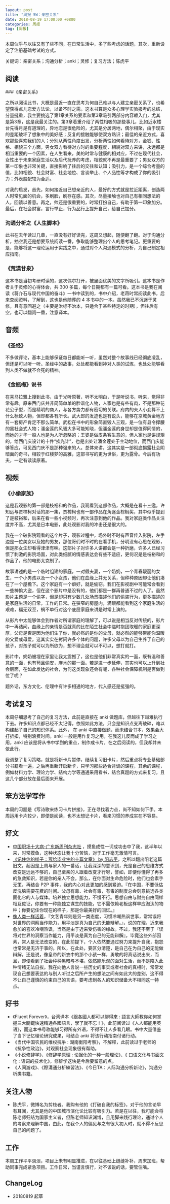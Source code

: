 ```yaml
---
layout: post
title: "周报 5W：亲密关系"
date: 2018-08-19 17:00:00 +0800 
categories: 周报
tag: [周报]
---   
```


本周似乎与以往又有了些不同，在日常生活中，多了些考虑的话题，其次，重新设定了注册基础考试的方式。

关键词：亲密关系；沟通分析；anki；灵修；复习方法；陈虎平

## 阅读

###《亲密关系》

之所以阅读此书，大概是最近一直在思考为何自己难以与人建立亲密关系了，也希望获得点儿恋爱方法论，以备不时之需。这本书算是众多心理学实验报考的总结，分量挺重，我主要挑选了第1章关系的要素和第3章吸引两部分内容赖入门，尤其是第3章，这是我最关注的。第3章着重介绍了两性相吸的那些事儿，比如近水楼台先得月是有道理的，异地恋是很危险的，尤其是分居两地，偶尔相聚，由于现实的差距破坏了想象中的美好感；反复的接触能够使双方熟识；最佳的亲近方式，喜欢那些喜欢我们的人；分别从两性角度出发，分析两性如何看待对方，金钱、性格、相貌三个方面，男女双方看待对方时的重要程度，相貌对双方来讲，永远都是相当重要的一个因素，在人生看来，美的时常与健康的相对应，不过在现代社会，女性出于未来家庭生活以及后代抚养的考虑，相貌就不再是最重要了；男女双方的第一印象也非常关键，直接影响了往后的交往和认知；吸引力，是一个综合考量的值，比如相貌、社会财富、社会地位、言谈举止、个人品性等才构成了你的吸引力；外表般配较为合适。

对我的启发，首先，如何接近自己想亲近的人，最好的方式就是拉近距离，创造两人时常见面的机会，多刷脸，刷存在感。其次，尽量接触也对自己有相同想法的人，回馈以善意。再之，帅还是很重要的，时常打扮自己，有助于第一印象加分。最后，在社会财富，言行举止，行为品行上提升自己，给自己加分。

### 沟通分析之《人生脚本》

此书在去年读过几章，一直没有好好读完，这周又想起，随便翻了翻。对于沟通分析，抽空我还是想要系统阅读一番，争取能够整理出个人的思考笔记。更重要的是，能够将这一理论运用于实践之中，通过对个人沟通模式的分析，为自己制定相应指南。

### 《荒漠甘泉》

这本书是当初考研时读的，这次偶尔打开，被里面优美的文字所吸引。这本书是作者关于灵修的心得体会，共 300 多篇，每个日期都有一篇可看。这本书是我在阅读《蒋介石与现代中国的奋斗》一书中读到的，书中介绍，老蒋时常阅读此书，后来查阅资料，了解到，这也是他随葬的 4 本书中的一本。虽然我已不沉迷于灵修，且有意回避之（主要是治标不治本，只适合于某些特定的时期），但往后有空，也可以翻阅一番，注意译本。

## 音频

### 《圣经》

不多做评论，基本上能够保证每日都能听一听，虽然对整个故事线已经彻底凌乱，但还是可以听一听。圣经中的故事，处处都能看到神对人类的试炼，也处处能够看到人类不做就不会死的精神。

### 《金瓶梅》说书

在喜马拉雅上搜到此书，由于光听原著，听不太明白，于是听说书，听来，觉得非常有趣。原来西门庆并非简简单单的脸谱化人物，人家也是有些有肉，不是那种花花公子型，而是精明的商人，与各方势力都有密切的关联。府内的夫人小妾算不上什么标致人物，但却都各有所长。武大郎的发迹也是有说头，能够在京城黄金地方有一套房产肯定不那么简单。武松在书中的形象简直毁人三观，是一位有县令撑腰的黑社会式人物；潘金莲的风骚大多可能知晓，但潘金莲的身世却是值得同情的，而她的才华一般人也是为人所忽略的；王婆是做皮条客生意的，但人家也是讲规矩的，给西门庆设计的十件“挨光计”，也是出处让潘金莲处于主动地位，而西门庆能够答应，可见西门庆不是那种强来的人。总体来讲，这其实是一部彻底揭露社会阴暗面的奇书，相较于红楼梦的高雅，这部书写的更为世俗，更为露骨。今后有功夫，一定有读读原著。

## 视频

### 《小偷家族》

这是我观影的第一部是枝裕和的作品，我观看到这部作品，大概是在看十三邀，许知远与贾樟柯对话的那一集，贾樟柯也有一部作品在角逐金棕榈奖，其中似乎提到了是枝裕和，后来在看一些小视频时，再次注意到他的作品。我对家庭类作品关注度并不高，尤其是日本电影，此处观影对我的冲击还是很大的。

我在一个破影院观看的这个片子，观影过程中，场外时不时有声音传入影院，左手边是一位美女以及她的男友，那位哥们时不时的在看手机，分明没有心思在观影，但是那女生却看得津津有味。这部片子对许多人讲都会是一种折磨，许多人已经习惯了刺激的影院场面，对此类细腻的情感表达会有些不适应，更何况是是枝裕和的作品了，他的电影太克制了。

故事讲述的是一个临时组建的家庭，一对假夫妻，一个奶奶，一个青春靓丽的女生，一个小男孩以及一个小女孩，他们在血缘上并无关系，但种种原因却让他们凑在了一个屋檐下。这个家庭有一个癖好，就是偷窃。我们在影视剧中可能常会看到一些神偷大盗，但在这个影片中是没有的，他们都是一群再普通不过的人了。虽然影片主题是一个偷字，但是却只有少数几处场景描述他们的偷盗行为，更多描述的是家庭生活的日常，工作的日常。在狭窄的房屋内，满眼都能看到这个家庭生活的艰难，福无双至，祸不单行对这个底层家庭来讲是时常上演的。

从影片中太能够体会到作者对所谓家庭的理解了，可以说是相当反对传统的，影片中一再诘问，血缘上的亲情是否就真的比在陌生社会中临时抱团取暖的家庭更深厚，父母是否是因为他们生了你，就必然的是你的父母，就必然的能够带能你温暖的父爱或母爱。这其实实在拷问许多个体的问题，许多父母以为自己生养了自己的孩子，对孩子就可以为所欲为，想不理会就可以不可以，想打就打。

影片中，奶奶被埋在家里让我太震撼了，这也是他们非常真实的一面，既有温和善意的一面，也有苟且偷安，麻木的那一面。若是进一步延伸，其实也可以上升到社会层面，在如此发达的社会，为何这类现象还会有呢，各种社会保障机制是否做到位了呢？

题外话，东方文化、伦理中有许多相通的地方，代入感还是挺强的。

## 考试复习

本周仔细思考了自己的复习方法，此前是直接在 anki 做题库，但越往下越难执行下去。许多知识点都已经不太记得，依照如此方法，只会是知识点支离破碎，难以构建起子自己的知识体系。此外， 在 anki 中直接做题，而未结合书本，效果会大打折扣，特别浪费时间。anki 一般是用作复习之用，在我这儿反而成了学习之用，anki 应该是将从书中学到的重点，制作成卡片，在之后阅读的，但我却并未依此行。

我调整了复习策略，就是将新卡片暂停，继续复习旧卡片，然后重点将专业基础部分书籍看一遍，之后再重新开启新卡，只学习那些适合背诵的课程，其余的课程，例如材料力学、理论力学、结构力学等通通采用看书，结合真题的方式来复习，且这几个部分放在最后面来开展。

## 笨方法学写作

本周的习题是《写诗歌来练习卡片拼接》，正在寻找着力点，尚不知如何下手。本周运用卡片较少，即便是阅读，也不太想记卡片，看来习惯的养成实在不容易。

## 好文

- [中国职场十大病-广东新周刊杂志社](http://www.neweekly.com.cn/article/107068) ，摸鱼成性一词成功击中了我，这半年以来，时常摸鱼，这种状态让我十分苦恼，对于工作毫无激情可言。
- [《记住你的样子：写给毕业生的十篇文章》 by 阳志平](https://www.douban.com/group/topic/40588041/)，之所以翻出阳老这篇旧文，起因是上周与家人的一番话，让我深深的意识到，光是自己的思维方式改变是远远不够的，自己至亲的人跟着改变才行呀，譬如，即便你懂得了再多的急救知识，若是你的亲人不会，那么，在你面对生命危险时，他们也会素手无策，再结合 P2P 事件，我的内心对此更加的感到紧迫。『在中国，不要低估反洗脑需要花费的时间。父母有毒、社会有毒，有毒的制度总会刻意挑选各类固化它的人与媒体。培养独立思想能力，不慢不行。思想自由与财务自由同样相互佐证，你要有一种能独立谋生的技能，它不需依赖老板这样早应淘汰的物种；你要记住你现在的样子，那是你最美好的回忆。』
- [像人类一样活着](https://mp.weixin.qq.com/s?timestamp=1534683846&src=3&ver=1&signature=ndWn1KfxkdEKwcd37ID7e8qnNOGcQ3IDItVgSnUP7NY8ROSUR7vvi3PVQd0OuARLCE3TVQ43-5f0CFuO8ox9ZkK72fsYL5VZ*PAWUTr8524PcuxgQ74GrB2szUsSMBMpW-C4oWpCOV-LSYf73kmuWplZej38sCYb1SqtAIQaDFA=)，『文艺青年则是另一类态度，习惯冷嘲热讽世事，常常误将对世界的洞察当作能力，用平淡是真为自己的无能辩解。』，说的在理，近来我愈加的喜欢冷嘲热讽，当然是由于近来受伤害的缘故。不过，我还不至于『误将对世界的洞察当作能力，用平淡是真为自己的无能辩解』，毕竟这些外部因素，常人是无法改变的，在此前提下，个人依然要通过努力来提升自我，抱怨也常常是无济于事的。所以，在此处，要区分清楚，是自己在为自己的无能做辩解，还是说，像皇帝的新衣中的那个小孩一样，勇敢的将真话说出来，而且，即便看到了社会种种黑暗与不堪，依然能乐观的面对生活，而不是陷入此种情绪无法自拔。我在向他人言说一些历史的事实或者社会的真相时，常常发现自己想要表达的与别人听过之后所产生的想法之间有如此大的差别，这不得不让自己谨慎的约束自己的言语，要考虑到各人的知识储备大不相同这一特点。

## 好书
- 《Fluent Forever》，台湾译本《跟各國人都可以聊得來 : 語言大師教你如何掌握三大關鍵快速精通各國語言，學了就不忘！》，此前阅读过《人人都能用英语》，而这本书号称能够习得所有外语，不得不让人多看几眼。书中大量借鉴了当下记忆理论研究成果，可结合 anki 将该行动指南付诸行动。
- 《当代中国农民的维权抗争 : 湖南衡阳考察》，不解释，此前读过于老师的《抗争性政治》，对观察社会现象很有帮助。
- 《小说修辞学》、《修辞学原理 : 论据化的一种一般理论》、《
口语文化与书面文化 : 语词的技术化》，修辞学这块是今后要留意的点。
- 《人间游戏》、《際溝通分析練習法》、《今日TA：人际沟通分析新论》，沟通分析类书籍。

## 关注人物

- 陈虎平，微博名为剪枝者。我购有他的《打破自我的标签》，对于他的言论早有耳闻，尤其是他的中国城市演化论比较有吸引力。若是在以往，我可能会将陈老师归结为国家主义者，但陈老师知识渊博，且用脚来践行理论，通过个人的考察来理解中国，由此，在我个人的偏见与之有很大初入时，就不得不反思自己的问题了。

## 工作

本周工作平平淡淡，项目上未有明显推进，在以往基础上缝缝补补，周末加班，帮助同事完成紧急项目。工作日常，当谨言慎行，对不该说的话，要管住嘴。

## ChangeLog

- 20180819 起草